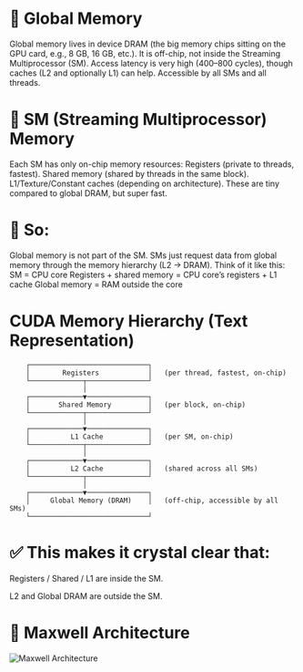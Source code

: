 # 🔹 Global Memory
Global memory lives in device DRAM (the big memory chips sitting on the GPU card, e.g., 8 GB, 16 GB, etc.).
It is off-chip, not inside the Streaming Multiprocessor (SM).
Access latency is very high (400–800 cycles), though caches (L2 and optionally L1) can help.
Accessible by all SMs and all threads.

# 🔹 SM (Streaming Multiprocessor) Memory
Each SM has only on-chip memory resources:
Registers (private to threads, fastest).
Shared memory (shared by threads in the same block).
L1/Texture/Constant caches (depending on architecture).
These are tiny compared to global DRAM, but super fast.

# 🧠 So:
Global memory is not part of the SM.
SMs just request data from global memory through the memory hierarchy (L2 → DRAM).
Think of it like this:
SM = CPU core
Registers + shared memory = CPU core’s registers + L1 cache
Global memory = RAM outside the core

# CUDA Memory Hierarchy (Text Representation)

        ┌─────────────────────────────┐
        │        Registers            │   (per thread, fastest, on-chip)
        └─────────────┬───────────────┘
                      │
        ┌─────────────▼───────────────┐
        │       Shared Memory         │   (per block, on-chip)
        └─────────────┬───────────────┘
                      │
        ┌─────────────▼───────────────┐
        │          L1 Cache           │   (per SM, on-chip)
        └─────────────┬───────────────┘
                      │
        ┌─────────────▼───────────────┐
        │          L2 Cache           │   (shared across all SMs)
        └─────────────┬───────────────┘
                      │
        ┌─────────────▼───────────────┐
        │     Global Memory (DRAM)    │   (off-chip, accessible by all SMs)
        └─────────────────────────────┘



# ✅ This makes it crystal clear that:
  Registers / Shared / L1 are inside the SM.
  
  L2 and Global DRAM are outside the SM.
# 🧩 Maxwell Architecture
![Maxwell Architecture](../SupportFile/MaxwellArch.png)
